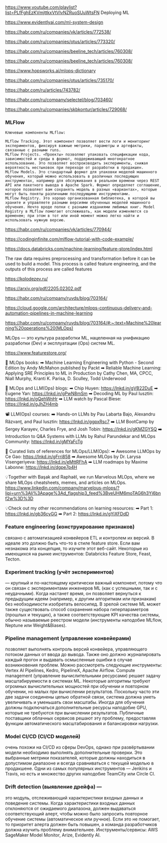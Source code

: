 https://www.youtube.com/playlist?list=PLfFghEzKVmjttkxVtVIvNZRuoSUuWtsFN  Deploying ML

https://www.evidentlyai.com/ml-system-design

https://habr.com/ru/companies/vk/articles/772538/

https://habr.com/ru/companies/otus/articles/773320/

https://habr.com/ru/companies/beeline_tech/articles/760308/

https://habr.com/ru/companies/beeline_tech/articles/760308/

https://www.hopsworks.ai/mlops-dictionary

https://habr.com/ru/companies/otus/articles/735170/

https://habr.com/ru/articles/743782/

https://habr.com/ru/company/selectel/blog/703460/

https://habr.com/ru/companies/skbkontur/articles/729068/

### MLFlow
```
Ключевые компоненты MLflow:

MLflow Tracking. Этот компонент позволяет вести логи и мониторинг экспериментов, фиксируя важные метрики, параметры и артефакты, связанные с разными runs.
MLflow Projects. «Проекты» позволяют упаковать спецификации кода, зависимостей и среды в формат, поддерживающий многократное использование. Это позволяет воспроизводить эксперименты, снижая вероятность нестыковок при переходе от разработки в продакшен.
MLflow Models. Это стандартный формат для упаковки моделей машинного обучения, который можно использовать в различных последующих инструментах, например для обслуживания в реальном времени через REST API или пакетного вывода в Apache Spark. Формат определяет соглашение, которое позволяет вам сохранять модель в разных «вариантах», которые могут быть поняты различными последующими инструментами.
MLflow Registry. Это хорошо организованная библиотека, в которой вы храните и управляете разными версиями обученных моделей машинного обучения. Нечто вроде полки с разными изданиями любимых книг. Model Registry в MLflow помогает отслеживать, как модели изменяются со временем; при этом в тот или иной момент можно легко найти и использовать нужную версию.

```
https://habr.com/ru/companies/vk/articles/770944/

https://codinginfinite.com/mlflow-tutorial-with-code-example/

https://docs.databricks.com/machine-learning/feature-store/index.html

 The raw data requires preprocessing and transformation before it can be used to build a model.
 This process is called feature engineering, and the outputs of this process are called features

https://kolodezev.ru/

https://arxiv.org/pdf/2205.02302.pdf

https://habr.com/ru/company/ruvds/blog/703164/

https://cloud.google.com/architecture/mlops-continuous-delivery-and-automation-pipelines-in-machine-learning

https://habr.com/ru/company/ruvds/blog/703164/#:~:text=Machine%20learning%20operations%20(MLOps)

MLOps — это культура разработки ML, нацеленная на унификацию разработки (Dev) и эксплуатации (Ops) систем ML.

https://www.featurestore.org/


📕 MLOps books:
➡ Machine Learning Engineering with Python - Second Edition by Andy McMahon published by Packt
➡ Reliable Machine Learning: Applying SRE Principles to ML in Production by Cathy Chen, MA, CPCC, Niall Murphy, Kranti K. Parisa, D. Sculley, Todd Underwood

📰 MLOps and LLM(Ops) blogs:
➡ Chip Huyen: https://lnkd.in/gVB22DuE
➡ Eugene Yan: https://lnkd.in/gPwN8mSm
➡ Decoding ML by Paul Iusztin: https://lnkd.in/gQehWnHr
➡ LLM watch by Pascal Biese: https://lnkd.in/gJhZH4mb

📽 LLM(Ops) courses:
➡ Hands-on LLMs by Pau Labarta Bajo, Alexandru Răzvanț, and Paul Iusztin: https://lnkd.in/ggpxRsc7
➡ LLM BootCamp by Sergey Karayev, Charles Frye, and Josh Tobin: https://lnkd.in/gKMZGYSQ 
➡ Introduction to Q&A Systems with LLMs by Rahul Parundekar and MLOps Community: https://lnkd.in/gMYaFcTg

🔖 Curated lists of references for MLOps/LLM(Ops):
➡ Awesome LLMOps by Ce Gao: https://lnkd.in/gFrri858
➡ Awesome MLOps by Dr. Larysa Visengeriyeva: https://lnkd.in/eMttRFhA
➡ LLM roadmaps by Maxime Labonne: https://lnkd.in/dgpe7p4H

💡Together with Başak and Raphaël, we run Marvelous MLOps, where we share MLOps cheatsheets, memes, and articles on MLOps.
https://www.linkedin.com/company/marvelous-mlops/?lipi=urn%3Ali%3Apage%3Ad_flagship3_feed%3BveUHM6moTAG6h3Yj6bnf2w%3D%3D

💡Check out my other recommendations on learning resources:
➡ Part 1: https://lnkd.in/gb36cyGG
➡ Part 2: https://lnkd.in/gYiXFDdD

### Feature engineering (конструирование признаков)
связано с автоматизацией конвейеров ETL и контролем их версий. В идеале это должно быть что-то в стиле feature store. Если вам незнакома эта концепция, то изучите этот веб-сайт. Некоторые из имеющихся на рынке инструментов: Databricks Feature Store, Feast, Tecton.

### Experiment tracking (учёт экспериментов) 
— крупный и по-настоящему критически важный компонент, потому что он связан с экспериментами инженеров ML (как с успешными, так и с неудачными). Когда настанет время, он позволяет вернуться к предыдущим идеям (например, к другим алгоритмам или признакам) без необходимости изобретать велосипед. В зрелой системе ML может также существовать способ сохранения набора гиперпараметров (прошлых и текущих), а также соответствующие KPI качества системы, обычно называемые реестром модели (инструменты наподобие MLflow, Neptune или Weight&Biases).

### Pipeline management (управление конвейерами) 
позволяет выполнять контроль версий конвейера, управляющего потоком данных от ввода до вывода. 
Также оно должно журналировать каждый прогон и выдавать осмысленные ошибки в случае возникновения проблем. 
Можно рассмотреть следующие инструменты: Vertex AI Pipelines, Kedro, PipelineX, Apache Airflow.
Compute management (управление вычислительными ресурсами) решает задачу масштабируемости в системах ML. 
Некоторые алгоритмы требуют огромных вычислительных мощностей при обучении и повторном обучении, но малых при вычислении результатов. 
Поскольку часто эти две задачи соединены цепью обратной связи, система должна уметь увеличивать и уменьшать свои масштабы. 
Иногда для обучения должны подключаться дополнительные ресурсы наподобие GPU, которые не требуются при вычислении результатов. 
Публичные поставщики облачных сервисов решают эту проблему, предоставляя функции автоматического масштабирования и балансировки нагрузки.

### Model CI/CD (CI/CD моделей) 
очень похожи на CI/CD из сферы DevOps, однако при развёртывании модели необходимо выполнять дополнительные проверки. 
Это выбранные метрики показателей, которые должны находиться в допустимом диапазоне и всегда сравниваться с текущей моделью в продакшене. 
Одни из самых популярных инструментов — Jenkins и Travis, но есть и множество других наподобие TeamCity или Circle CI.

### Drift detection (выявление дрейфа) — 
это модуль, отслеживающий характеристики входных данных и поведение системы.
Когда характеристики входных данных отклоняются от ожидаемого диапазона, должен выдаваться соответствующий алерт, 
чтобы можно было запросить повторное обучение системы (автоматическое или ручное). 
Если это не помогает, то приоритет алерта должен быть повышен, а команда разработчиков должна изучить проблему внимательнее. 
Инструменты/сервисы: AWS SageMaker Model Monitor, Arize, Evidently AI.
